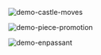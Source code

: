 ![demo-castle-moves](https://github.com/user-attachments/assets/70700b7e-9bde-47ea-9f90-9fe958b5bc0a)

![demo-piece-promotion](https://github.com/user-attachments/assets/4fe52263-388c-4b7d-8777-c307d9744f87)

![demo-enpassant](https://github.com/user-attachments/assets/4c55b195-0d88-4cd0-b489-c27a83e7c6d1)
